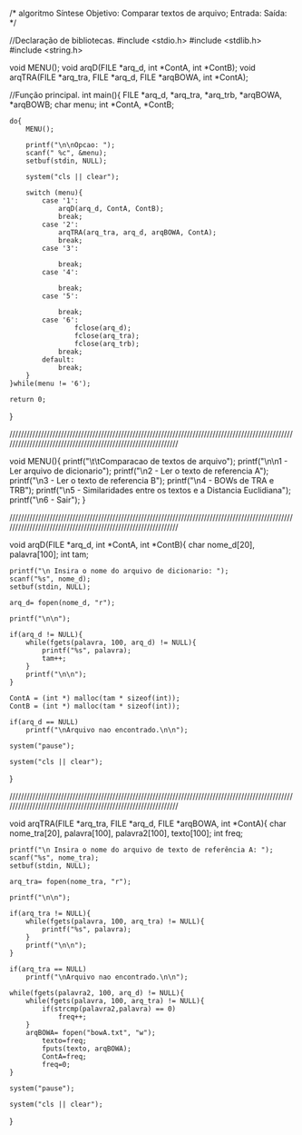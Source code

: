 /*              algoritmo
    Síntese
    Objetivo: Comparar textos de arquivo;
    Entrada:
    Saída:                 */


//Declaração de bibliotecas.
#include <stdio.h>
#include <stdlib.h>
#include <string.h>


void MENU();
void arqD(FILE *arq_d, int *ContA, int *ContB);
void arqTRA(FILE *arq_tra, FILE *arq_d, FILE *arqBOWA, int *ContA);


//Função principal.
int main(){
    FILE *arq_d, *arq_tra, *arq_trb, *arqBOWA, *arqBOWB;
    char menu;
    int *ContA, *ContB;


    do{
        MENU();

        printf("\n\nOpcao: ");
        scanf(" %c", &menu);
        setbuf(stdin, NULL);

        system("cls || clear");

        switch (menu){
            case '1':
                arqD(arq_d, ContA, ContB);
                break;
            case '2':
                arqTRA(arq_tra, arq_d, arqBOWA, ContA);
                break;
            case '3':

                break;
            case '4':

                break;
            case '5':

                break;
            case '6':
                    fclose(arq_d);
                    fclose(arq_tra);
                    fclose(arq_trb);
                break;
            default:
                break;
        }
    }while(menu != '6');

    return 0;
}


//////////////////////////////////////////////////////////////////////////////////////////////////////////////////////////////////////////////////////////////


void MENU(){
    printf("\t\tComparacao de textos de arquivo");
    printf("\n\n1 - Ler arquivo de dicionario");
    printf("\n2 - Ler o texto de referencia A");
    printf("\n3 - Ler o texto de referencia B");
    printf("\n4 - BOWs de TRA e TRB");
    printf("\n5 - Similaridades entre os textos e a Distancia Euclidiana");
    printf("\n6 - Sair");
}

//////////////////////////////////////////////////////////////////////////////////////////////////////////////////////////////////////////////////////////////


void arqD(FILE *arq_d, int *ContA, int *ContB){
    char nome_d[20], palavra[100];
    int tam;

    printf("\n Insira o nome do arquivo de dicionario: ");
    scanf("%s", nome_d);
    setbuf(stdin, NULL);

    arq_d= fopen(nome_d, "r");

    printf("\n\n");

    if(arq_d != NULL){
        while(fgets(palavra, 100, arq_d) != NULL){
            printf("%s", palavra);
            tam++;
        }
        printf("\n\n");
    }

    ContA = (int *) malloc(tam * sizeof(int));
    ContB = (int *) malloc(tam * sizeof(int));

    if(arq_d == NULL)
        printf("\nArquivo nao encontrado.\n\n");

    system("pause");

    system("cls || clear");
}


//////////////////////////////////////////////////////////////////////////////////////////////////////////////////////////////////////////////////////////////


void arqTRA(FILE *arq_tra, FILE *arq_d, FILE *arqBOWA, int *ContA){
    char nome_tra[20], palavra[100], palavra2[100], texto[100];
    int freq;

    printf("\n Insira o nome do arquivo de texto de referência A: ");
    scanf("%s", nome_tra);
    setbuf(stdin, NULL);

    arq_tra= fopen(nome_tra, "r");

    printf("\n\n");

    if(arq_tra != NULL){
        while(fgets(palavra, 100, arq_tra) != NULL){
            printf("%s", palavra);
        }
        printf("\n\n");
    }

    if(arq_tra == NULL)
        printf("\nArquivo nao encontrado.\n\n");

    while(fgets(palavra2, 100, arq_d) != NULL){
        while(fgets(palavra, 100, arq_tra) != NULL){
            if(strcmp(palavra2,palavra) == 0)
                freq++;
        }
        arqBOWA= fopen("bowA.txt", "w");
            texto=freq;
            fputs(texto, arqBOWA);
            ContA=freq;
            freq=0;
    }

    system("pause");

    system("cls || clear");

}
